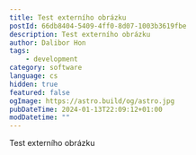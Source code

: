 ```yaml
---
title: Test externího obrázku
postId: 66db8404-5409-4ff0-8d07-1003b3619fbe
description: Test externího obrázku
author: Dalibor Hon
tags:
    - development
category: software
language: cs
hidden: true
featured: false
ogImage: https://astro.build/og/astro.jpg
pubDateTime: 2024-01-13T22:09:12+01:00
modDatetime: ""
---
```


Test externího obrázku
